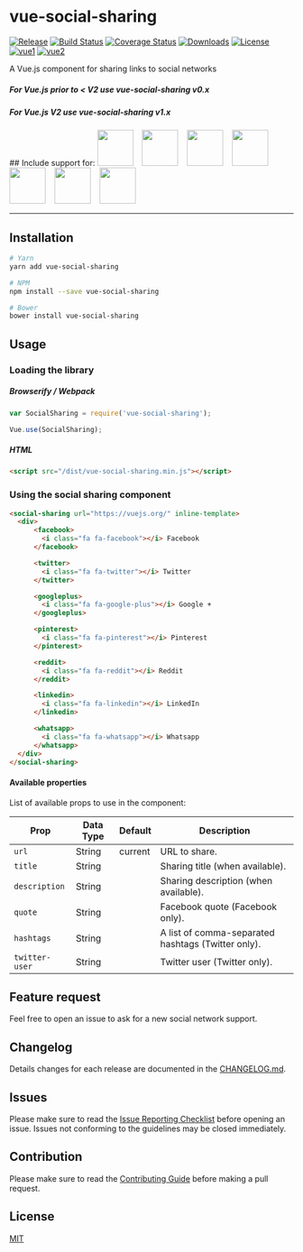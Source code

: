 # vue-social-sharing

[![Release](https://img.shields.io/github/release/nicolasbeauvais/vue-social-sharing.svg?style=flat-square)](https://github.com/nicolasbeauvais/vue-social-sharing/releases)
[![Build Status](https://img.shields.io/travis/nicolasbeauvais/vue-social-sharing.svg?style=flat-square)](https://travis-ci.org/nicolasbeauvais/vue-social-sharing)
[![Coverage Status](https://img.shields.io/coveralls/nicolasbeauvais/vue-social-sharing/master.svg?style=flat-square)](https://coveralls.io/github/nicolasbeauvais/vue-social-sharing?branch=master)
[![Downloads](https://img.shields.io/npm/dt/vue-social-sharing.svg?style=flat-square)](https://www.npmjs.com/package/vue-social-sharing)
[![License](https://img.shields.io/github/license/nicolasbeauvais/vue-social-sharing.svg?style=flat-square)](https://github.com/nicolasbeauvais/vue-social-sharing/blob/master/LICENSE)
[![vue1](https://img.shields.io/badge/vue-1.x-brightgreen.svg)](https://vuejs.org/)
[![vue2](https://img.shields.io/badge/vue-2.x-brightgreen.svg)](https://vuejs.org/)

A Vue.js component for sharing links to social networks

##### For Vue.js prior to < V2 use vue-social-sharing v0.x
##### For Vue.js V2 use vue-social-sharing v1.x

## Include support for:
<img src="http://iconmonstr.com/wp-content/g/gd/makefg.php?i=../assets/preview/2012/png/iconmonstr-facebook-1.png&amp;r=59&amp;g=89&amp;b=152" width="64">
&nbsp;&nbsp;
<img src="http://iconmonstr.com/wp-content/g/gd/makefg.php?i=../assets/preview/2012/png/iconmonstr-twitter-1.png&amp;r=85&amp;g=172&amp;b=238" width="64">
&nbsp;&nbsp;
<img src="http://iconmonstr.com/wp-content/g/gd/makefg.php?i=../assets/preview/2012/png/iconmonstr-google-plus-1.png&amp;r=211&amp;g=72&amp;b=54" width="64">
&nbsp;&nbsp;
<img src="http://iconmonstr.com/wp-content/g/gd/makefg.php?i=../assets/preview/2012/png/iconmonstr-pinterest-1.png&amp;r=203&amp;g=32&amp;b=38" width="64">
&nbsp;&nbsp;
<img src="http://iconmonstr.com/wp-content/g/gd/makefg.php?i=../assets/preview/2016/png/iconmonstr-reddit-1.png&amp;r=255&amp;g=92&amp;b=6" width="64">
&nbsp;&nbsp;
<img src="http://iconmonstr.com/wp-content/g/gd/makefg.php?i=../assets/preview/2012/png/iconmonstr-linkedin-1.png&amp;r=0&amp;g=119&amp;b=181" width="64">
&nbsp;&nbsp;
<img src="http://iconmonstr.com/wp-content/g/gd/makefg.php?i=../assets/preview/2016/png/iconmonstr-whatsapp-1.png&amp;r=37&amp;g=211&amp;b=102" width="64">

---

## Installation

```bash
# Yarn
yarn add vue-social-sharing

# NPM
npm install --save vue-social-sharing

# Bower
bower install vue-social-sharing
```

## Usage

### Loading the library

##### Browserify / Webpack

```javascript
var SocialSharing = require('vue-social-sharing');

Vue.use(SocialSharing);
```

##### HTML

```html
<script src="/dist/vue-social-sharing.min.js"></script>
```

### Using the social sharing component

```html
<social-sharing url="https://vuejs.org/" inline-template>
  <div>
      <facebook>
        <i class="fa fa-facebook"></i> Facebook
      </facebook>

      <twitter>
        <i class="fa fa-twitter"></i> Twitter
      </twitter>

      <googleplus>
        <i class="fa fa-google-plus"></i> Google +
      </googleplus>

      <pinterest>
        <i class="fa fa-pinterest"></i> Pinterest
      </pinterest>

      <reddit>
        <i class="fa fa-reddit"></i> Reddit
      </reddit>

      <linkedin>
        <i class="fa fa-linkedin"></i> LinkedIn
      </linkedin>

      <whatsapp>
        <i class="fa fa-whatsapp"></i> Whatsapp
      </whatsapp>
  </div>
</social-sharing>
```

#### Available properties

List of available props to use in the component:

Prop           | Data Type  | Default   | Description
-------------- | ---------- | --------- | -----------
`url`          | String     | current   | URL to share.
`title`        | String     |           | Sharing title (when available).
`description`  | String     |           | Sharing description (when available).
`quote`        | String     |           | Facebook quote (Facebook only).
`hashtags`     | String     |           | A list of comma-separated hashtags (Twitter only).
`twitter-user` | String     |           | Twitter user (Twitter only).

## Feature request
Feel free to open an issue to ask for a new social network support.

## Changelog
Details changes for each release are documented in the [CHANGELOG.md](https://github.com/nicolasbeauvais/vue-social-sharing/blob/master/CHANGELOG.md).

## Issues
Please make sure to read the [Issue Reporting Checklist](https://github.com/nicolasbeauvais/vue-social-sharing/blob/master/CONTRIBUTING.md#issue-reporting-guidelines) before opening an issue. Issues not conforming to the guidelines may be closed immediately.

## Contribution
Please make sure to read the [Contributing Guide](https://github.com/nicolasbeauvais/vue-social-sharing/blob/master/CONTRIBUTING.md) before making a pull request.

## License

[MIT](http://opensource.org/licenses/MIT)
